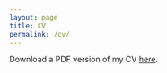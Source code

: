 ```yaml
---
layout: page
title: CV
permalink: /cv/
---
```


Download a PDF version of my CV [here](https://drive.google.com/open?id=1muqMR7sgUjyZZUPbaejWVnLhj8nXzbPw).

